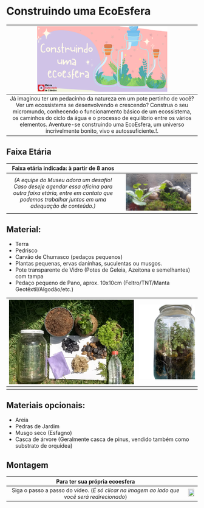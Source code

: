 # Construindo uma EcoEsfera

|<img src="eco.png" width="70%" height="70%"> |
|:-------------:|
| Já imaginou ter um pedacinho da natureza em um pote pertinho de você? Ver um ecossistema se desenvolvendo e crescendo? Construa o seu micromundo, conhecendo o funcionamento básico de um ecossistema, os caminhos do ciclo da água e o processo de equilíbrio entre os vários elementos. Aventure-se construindo uma EcoEsfera, um universo incrivelmente bonito, vivo e autossuficiente.!.|
 

## Faixa Etária

|Faixa etária indicada: à partir de 8 anos ||
|:-------------:|:-------------:|
|*(A equipe do Museu adora um desafio! Caso deseje agendar essa oficina para outra faixa etária, entre em contato que podemos trabalhar juntos em uma adequação de conteúdo.)*|<img src="ecoesfera_b.jpeg" width="90%" height="90%"> |

## Material:
* Terra
* Pedrisco
* Carvão de Churrasco (pedaços pequenos)
* Plantas pequenas, ervas daninhas, suculentas ou musgos.
* Pote transparente de Vidro (Potes de Geleia, Azeitona e semelhantes) com tampa
* Pedaço pequeno de Pano, aprox. 10x10cm (Feltro/TNT/Manta Geotêxtil/Algodão/etc.)

|<img src="materialecoesfera.png" width="100%" height="100%">| <img src="1ce0a069-96ec-43fd-a100-8d1129db85f7-removebg-preview.png" width="100%" height="100%">  | 
| :-------: | :-----: |
|| | 


## Materiais opcionais:
* Areia
* Pedras de Jardim
* Musgo seco (Esfagno)
* Casca de árvore (Geralmente casca de pinus, vendido também como substrato de orquídea)

## Montagem

|Para ter sua própria ecoesfera|| 
|:-------------:|:-------------:|
|Siga o passo a passo do vídeo. (_É só clicar na imagem ao lado que você será redirecionado_)|[<img src="1_ecoesfera.jpg" width="90%" height="90%">](https://youtu.be/p_QyTikuZa8)|
